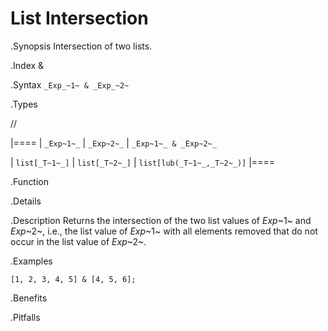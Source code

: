 # List Intersection

.Synopsis
Intersection of two lists.

.Index
&

.Syntax
`_Exp_~1~ & _Exp_~2~`

.Types

//

|====
| `_Exp~1~_`     |  `_Exp~2~_`      | `_Exp~1~_ & _Exp~2~_`      

| `list[_T~1~_]` |  `list[_T~2~_]`  | `list[lub(_T~1~_,_T~2~_)]` 
|====

.Function

.Details

.Description
Returns the intersection of the two list values of  _Exp_~1~ and _Exp_~2~, i.e.,
the list value of _Exp_~1~ with all elements removed that do not occur in the list value of _Exp_~2~.

.Examples
```rascal-shell
[1, 2, 3, 4, 5] & [4, 5, 6];
```

.Benefits

.Pitfalls

